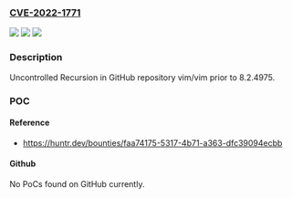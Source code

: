 ### [CVE-2022-1771](https://cve.mitre.org/cgi-bin/cvename.cgi?name=CVE-2022-1771)
![](https://img.shields.io/static/v1?label=Product&message=vim%2Fvim&color=blue)
![](https://img.shields.io/static/v1?label=Version&message=n%2Fa&color=blue)
![](https://img.shields.io/static/v1?label=Vulnerability&message=CWE-674%20Uncontrolled%20Recursion&color=brighgreen)

### Description

Uncontrolled Recursion in GitHub repository vim/vim prior to 8.2.4975.

### POC

#### Reference
- https://huntr.dev/bounties/faa74175-5317-4b71-a363-dfc39094ecbb

#### Github
No PoCs found on GitHub currently.

